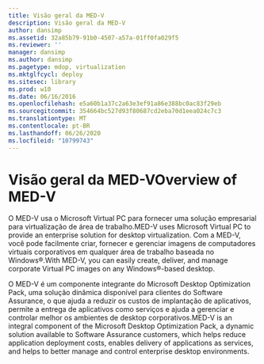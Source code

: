 ```yaml
---
title: Visão geral da MED-V
description: Visão geral da MED-V
author: dansimp
ms.assetid: 32a85b79-91b0-4507-a57a-01ff0fa029f5
ms.reviewer: ''
manager: dansimp
ms.author: dansimp
ms.pagetype: mdop, virtualization
ms.mktglfcycl: deploy
ms.sitesec: library
ms.prod: w10
ms.date: 06/16/2016
ms.openlocfilehash: e5a60b1a37c2a63e3ef91a86e388bc0ac83f29eb
ms.sourcegitcommit: 354664bc527d93f80687cd2eba70d1eea024c7c3
ms.translationtype: MT
ms.contentlocale: pt-BR
ms.lasthandoff: 06/26/2020
ms.locfileid: "10799743"
---
```

# <span data-ttu-id="43683-103">Visão geral da MED-V</span><span class="sxs-lookup"><span data-stu-id="43683-103">Overview of MED-V</span></span>


<span data-ttu-id="43683-104">O MED-V usa o Microsoft Virtual PC para fornecer uma solução empresarial para virtualização de área de trabalho.</span><span class="sxs-lookup"><span data-stu-id="43683-104">MED-V uses Microsoft Virtual PC to provide an enterprise solution for desktop virtualization.</span></span> <span data-ttu-id="43683-105">Com a MED-V, você pode facilmente criar, fornecer e gerenciar imagens de computadores virtuais corporativos em qualquer área de trabalho baseada no Windows®.</span><span class="sxs-lookup"><span data-stu-id="43683-105">With MED-V, you can easily create, deliver, and manage corporate Virtual PC images on any Windows®-based desktop.</span></span>

<span data-ttu-id="43683-106">O MED-V é um componente integrante do Microsoft Desktop Optimization Pack, uma solução dinâmica disponível para clientes do Software Assurance, o que ajuda a reduzir os custos de implantação de aplicativos, permite a entrega de aplicativos como serviços e ajuda a gerenciar e controlar melhor os ambientes de desktop corporativos.</span><span class="sxs-lookup"><span data-stu-id="43683-106">MED-V is an integral component of the Microsoft Desktop Optimization Pack, a dynamic solution available to Software Assurance customers, which helps reduce application deployment costs, enables delivery of applications as services, and helps to better manage and control enterprise desktop environments.</span></span>

 

 





